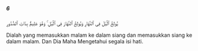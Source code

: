 ##### 6

<span class="ayah">يُولِجُ ٱلَّيْلَ فِى ٱلنَّهَارِ وَيُولِجُ ٱلنَّهَارَ فِى ٱلَّيْلِ ۚ وَهُوَ عَلِيمٌۢ بِذَاتِ ٱلصُّدُورِ</span>

<span class="ayah_translation">Dialah yang memasukkan malam ke dalam siang dan memasukkan siang ke dalam malam. Dan Dia Maha Mengetahui segala isi hati.</span>
